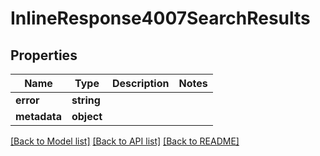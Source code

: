 # InlineResponse4007SearchResults

## Properties
Name | Type | Description | Notes
------------ | ------------- | ------------- | -------------
**error** | **string** |  | 
**metadata** | **object** |  | 

[[Back to Model list]](../README.md#documentation-for-models) [[Back to API list]](../README.md#documentation-for-api-endpoints) [[Back to README]](../README.md)


